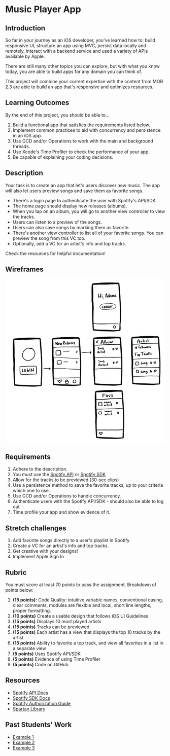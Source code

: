 # Music Player App

## Introduction

So far in your journey as an iOS developer, you've learned how to: build responsive UI, structure an app using MVC, persist data locally and remotely, interact with a backend service and used a variety of APIs available by Apple.

There are still many other topics you can explore, but with what you know today, you are able to build apps for any domain you can think of.

This project will combine your current expertise with the content from MOB 2.3 are able to build an app that's responsive and optimizes resources.

## Learning Outcomes

By the end of this project, you should be able to...

1. Build a functional app that satisfies the requirements listed below.
1. Implement common practices to aid with concurrency and persistence in an iOS app.
1. Use GCD and/or Operations to work with the main and background threads.
1. Use Xcode's Time Profiler to check the performance of your app.
1. Be capable of explaining your coding decisions.

## Description

Your task is to create an app that let's users discover new music. The app will also let users preview songs and save them as favorite songs.

- There's a login page to authenticate the user with Spotify's API/SDK
- The home page should display new releases (albums).
- When you tap on an album, you will go to another view controller to view the tracks.
- Users can listen to a preview of the songs.
- Users can also save songs by marking them as favorite.
- There's another view controller to list all of your favorite songs. You can preview the song from this VC too.
- Optionally, add a VC for an artist's info and top tracks.

Check the resources for helpful documentation!


## Wireframes

![wireframe](wire.jpeg)

## Requirements

1. Adhere to the description.
1. You must use the [Spotify API](https://developer.spotify.com/documentation/web-api/) or [Spotify SDK](https://developer.spotify.com/documentation/ios/)
1. Allow for the tracks to be previewed (30-sec clips)
1. Use a persistence method to save the favorite tracks, up to your criteria which one to use.
1. Use GCD and/or Operations to handle concurrency.
1. Authenticate users with the Spotify API/SDK - should also be able to log out
1. Time profile your app and show evidence of it.

## Stretch challenges

1. Add favorite songs directly to a user's playlist in Spotify
1. Create  a VC for an artist's info and top tracks.
1. Get creative with your designs!
1. Implement Apple Sign In

## Rubric

You must score at least 70 points to pass the assignment. Breakdown of points below:

1. **(15 points):** Code Quality: intuitive variable names, conventional casing, clear comments, modules are flexible and local, short line lengths, proper formatting.
1. **(10 points)** Create a usable design that follows iOS UI Guidelines
1. **(15 points)** Displays 10 most played artists
1. **(15 points)** Tracks can be previewed
1. **(15 points)** Each artist has a view that displays the top 10 tracks by the artist
1. **(15 points)** Ability to favorite a top track, and view all favorites in a list in a separate view
1. **(5 points)** Uses Spotify API/SDK
1. **(5 points)** Evidence of using Time Profiler
1. **(5 points)** Code on GitHub

## Resources
- [Spotify API Docs](https://developer.spotify.com/documentation/web-api/)
- [Spotify SDK Docs](https://developer.spotify.com/documentation/ios/)
- [Spotify Authorization Guide](https://developer.spotify.com/documentation/general/guides/authorization-guide/)
- [Spartan Library](https://github.com/Daltron/Spartan)

## Past Students' Work

- [Example 1](https://github.com/MondaleFelix/MusicApp)
- [Example 2](https://github.com/caocmai/spotiFav)
- [Example 3](https://github.com/ellojess/cantatio)
